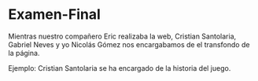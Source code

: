# Examen-Final
<p>Mientras nuestro compañero Eric realizaba la web, Cristian Santolaria, Gabriel Neves y yo Nicolás Gómez nos encargabamos de el transfondo de la página.</p>
Ejemplo:
Cristian Santolaria se ha encargado de la historia del juego.
